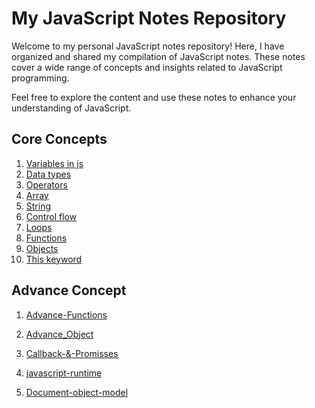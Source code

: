 # My JavaScript Notes Repository

Welcome to my personal JavaScript notes repository! Here, I have organized and shared my compilation of JavaScript notes. These notes cover a wide range of concepts and insights related to JavaScript programming.

Feel free to explore the content and use these notes to enhance your understanding of JavaScript.

## Core Concepts

1) [Variables in js](https://github.com/syedamir5560/JavaScript-Notes/blob/main/variable.js)
2) [Data types](https://github.com/syedamir5560/JavaScript-Notes/blob/main/variable.js)
3) [Operators](https://github.com/syedamir5560/JavaScript-Notes/blob/main/operators.js)
4) [Array](https://github.com/syedamir5560/JavaScript-Notes/blob/main/array_manipulation.js)
5) [String](https://github.com/syedamir5560/JavaScript-Notes/blob/main/string_manipulation.js)
6) [Control flow](https://github.com/syedamir5560/JavaScript-Notes/blob/main/control-flow.js)
7) [Loops](https://github.com/syedamir5560/JavaScript-Notes/blob/main/loops.js)
8) [Functions](https://github.com/syedamir5560/JavaScript-Notes/blob/main/functions.js)
9) [Objects](https://github.com/syedamir5560/JavaScript-Notes/blob/main/loops.js)
10) [This keyword](https://github.com/syedamir5560/JavaScript-Notes/blob/main/thisKeyword.js)

## Advance Concept

1) [Advance-Functions](https://github.com/syedamir5560/JavaScript-Notes/blob/main/Advance-function.js)
2) [Advance_Object](https://github.com/syedamir5560/JavaScript-Notes/blob/main/Advance_object.js)
3) [Callback-&-Promisses](https://github.com/syedamir5560/JavaScript-Notes/blob/main/callback-%26-promisses.js)
4) [javascript-runtime](https://github.com/syedamir5560/JavaScript-Notes/blob/main/javascript_runtime.js)

5) [Document-object-model](https://github.com/syedamir5560/JavaScript-Notes/blob/main/DOM.js)